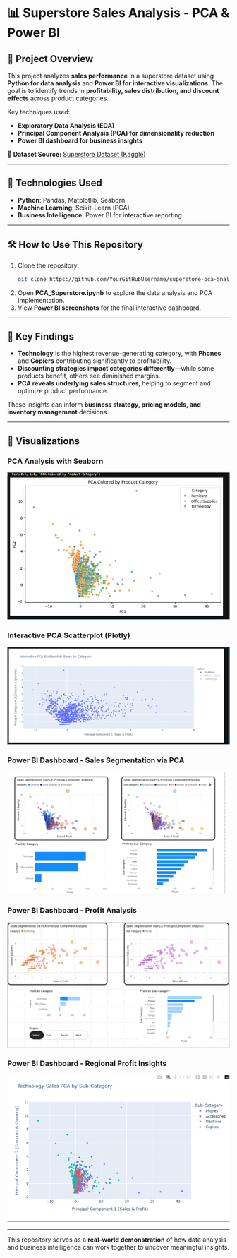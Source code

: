 # 📊 Superstore Sales Analysis - PCA & Power BI  

## 📜 Project Overview  
This project analyzes **sales performance** in a superstore dataset using **Python for data analysis** and **Power BI for interactive visualizations**. The goal is to identify trends in **profitability, sales distribution, and discount effects** across product categories.  

Key techniques used:  
- **Exploratory Data Analysis (EDA)**
- **Principal Component Analysis (PCA) for dimensionality reduction**
- **Power BI dashboard for business insights**  

🔗 **Dataset Source:** [Superstore Dataset (Kaggle)](https://www.kaggle.com/datasets/vivek468/superstore-dataset-final)  

---

## 🚀 Technologies Used  
- **Python**: Pandas, Matplotlib, Seaborn  
- **Machine Learning**: Scikit-Learn (PCA)  
- **Business Intelligence**: Power BI for interactive reporting  

---

## 🛠 How to Use This Repository  
1. Clone the repository:  
   ```sh
   git clone https://github.com/YourGitHubUsername/superstore-pca-analysis.git
   ```
2. Open **PCA_Superstore.ipynb** to explore the data analysis and PCA implementation.  
3. View **Power BI screenshots** for the final interactive dashboard.  

---

## 🎯 Key Findings  
- **Technology** is the highest revenue-generating category, with **Phones** and **Copiers** contributing significantly to profitability.  
- **Discounting strategies impact categories differently**—while some products benefit, others see diminished margins.  
- **PCA reveals underlying sales structures**, helping to segment and optimize product performance.  

These insights can inform **business strategy, pricing models, and inventory management** decisions.  

---

## 📸 Visualizations  

### PCA Analysis with Seaborn  
![PCA Seaborn](Screenshot_2025-03-07_180037.png)

### Interactive PCA Scatterplot (Plotly)  
![PCA Plotly](Screenshot_2025-03-07_180952.png)

### Power BI Dashboard - Sales Segmentation via PCA  
![Power BI Dashboard](Screenshot_2025-03-07_201218.png)

### Power BI Dashboard - Profit Analysis  
![Profit Analysis](Screenshot_2025-03-07_203555.png)

### Power BI Dashboard - Regional Profit Insights  
![Regional Profit](Screenshot_2025-03-07_225618.png)

---

This repository serves as a **real-world demonstration** of how data analysis and business intelligence can work together to uncover meaningful insights.  